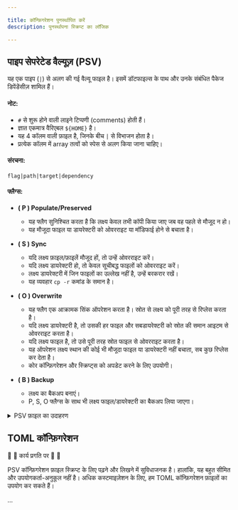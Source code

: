 ```yaml
---

title: कॉन्फ़िगरेशन पुनर्स्थापित करें
description: पुनर्स्थापना स्क्रिप्ट का लॉजिक

---
```


## पाइप सेपरेटेड वैल्यूज़ (PSV)

यह एक पाइप (`|`) से अलग की गई वैल्यू फाइल है। इसमें डॉटफाइल्स के पाथ और उनके संबंधित पैकेज डिपेंडेंसीज़ शामिल हैं।

#### नोट:

* `#` से शुरू होने वाली लाइने टिप्पणी (comments) होती हैं।
* ज्ञात एकमात्र वैरिएबल `${HOME}` है।
* यह 4 कॉलम वाली फ़ाइल है, जिनके बीच `|` से विभाजन होता है।
* प्रत्येक कॉलम में array तत्वों को स्पेस से अलग किया जाना चाहिए।

#### संरचना:

```shell
flag|path|target|dependency
```

#### फ्लैग्स:

* **( P ) Populate/Preserved**

  * यह फ्लैग सुनिश्चित करता है कि लक्ष्य केवल तभी कॉपी किया जाए जब वह पहले से मौजूद न हो।
  * यह मौजूदा फाइल या डायरेक्टरी को ओवरराइट या मॉडिफाई होने से बचाता है।

* **( S ) Sync**

  * यदि लक्ष्य फ़ाइल/फ़ाइलें मौजूद हों, तो उन्हें ओवरराइट करें।
  * यदि लक्ष्य डायरेक्टरी हो, तो केवल सूचीबद्ध फाइलों को ओवरराइट करें।
  * लक्ष्य डायरेक्टरी में जिन फाइलों का उल्लेख नहीं है, उन्हें बरकरार रखें।
  * यह व्यवहार `cp -r` कमांड के समान है।

* **( O ) Overwrite**

  * यह फ्लैग एक आक्रामक सिंक ऑपरेशन करता है। स्रोत से लक्ष्य को पूरी तरह से रिप्लेस करता है।
  * यदि लक्ष्य डायरेक्टरी है, तो उसकी हर फाइल और सबडायरेक्टरी को स्रोत की समान आइटम से ओवरराइट करता है।
  * यदि लक्ष्य फाइल है, तो उसे पूरी तरह स्रोत फाइल से ओवरराइट करता है।
  * यह ऑपरेशन लक्ष्य स्थान की कोई भी मौजूदा फाइल या डायरेक्टरी नहीं बचाता, सब कुछ रिप्लेस कर देता है।
  * कोर कॉन्फ़िगरेशन और स्क्रिप्ट्स को अपडेट करने के लिए उपयोगी।

* **( B ) Backup**

  * लक्ष्य का बैकअप बनाएं।
  * P, S, O फ्लैग्स के साथ भी लक्ष्य फाइल/डायरेक्टरी का बैकअप लिया जाएगा।

<details>
<summary>PSV फ़ाइल का उदाहरण</summary>

```shell
 Hyde कोर फाइलें 
P|${HOME}/.config/hyde|config.toml|hyprland
P|${HOME}/.config/hypr|hyde.conf animations.conf windowrules.conf keybindings.conf userprefs.conf monitors.conf|hyprland
P|${HOME}/.config/hypr|nvidia.conf|hyprland nvidia-utils
P|${HOME}/.config/hypr/themes|theme.conf wallbash.conf colors.conf|hyprland
P|${HOME}/.local/state|hyde|hyprland

S|${HOME}/.config/hypr|hyprland.conf|hyprland
S|${HOME}/.local|bin|hyprland
S|${HOME}/.config|gtk-3.0|nwg-look
S|${HOME}/.config|nwg-look|nwg-look
S|${HOME}/.config|xsettingsd|nwg-look
S|${HOME}|.gtkrc-2.0|nwg-look
S|${HOME}/.config|Kvantum|kvantum
S|${HOME}/.config|qt5ct|qt5ct
S|${HOME}/.config|qt6ct|qt6ct
S|${HOME}/.config/hyde|wallbash|hyprland
S|${HOME}/.config/hypr|animations|hyprland

O|${HOME}/.local/share|hyde|hyprland
O|${HOME}/.local/lib|hyde|hyprland

 एडिटर 
P|${HOME}/.config/Code - OSS/User|settings.json|code
P|${HOME}/.config/Code/User|settings.json|visual-studio-code-bin
P|${HOME}/.config/VSCodium/User|settings.json|vscodium-bin

 बार 
P|${HOME}/.config/waybar|config.ctl|waybar
S|${HOME}/.config/waybar|modules config.jsonc theme.css style.css|waybar

 टर्मिनल 
P|${HOME}/.config|lsd|lsd
S|${HOME}/.config|fastfetch|fastfetch
S|${HOME}/.config/kitty|hyde.conf theme.conf|kitty
P|${HOME}/.config/kitty|kitty.conf|kitty

 शेल 
P|${HOME}/.config|fish|fish
P|${HOME}|.zshrc .hyde.zshrc .p10k.zsh|zsh zsh-theme-powerlevel10k pokego-bin
S|${HOME}|.zshenv|zsh zsh-theme-powerlevel10k

 फाइल एक्सप्लोरर 
P|${HOME}/.local/state|dolphinstaterc|dolphin
P|${HOME}/.config|baloofilerc|dolphin
S|${HOME}/.config/menus|applications.menu|dolphin
S|${HOME}/.config|dolphinrc|dolphin
S|${HOME}/.config|kdeglobals|dolphin
S|${HOME}/.local/share/kio/servicemenus|hydewallpaper.desktop|dolphin
S|${HOME}/.local/share/kxmlgui5|dolphin|dolphin
S|${HOME}/.local/share|dolphin|dolphin

 इनपुट 
P|${HOME}/.config|libinput-gestures.conf|libinput-gestures

 वेइलैंड 
P|${HOME}/.config|spotify-flags.conf|spotify
P|${HOME}/.config|code-flags.conf|code
P|${HOME}/.config|code-flags.conf|visual-studio-code-bin
P|${HOME}/.config|vscodium-flags.conf|vscodium-bin
P|${HOME}/.config|electron-flags.conf|electron

 नोटिफिकेशंस 
S|${HOME}/.config|dunst|dunst

 गेमिंग 
S|${HOME}/.config|MangoHud|mangohud

 लॉन्चर 
S|${HOME}/.config|rofi|rofi
S|${HOME}/.config|wlogout|wlogout

 लॉक स्क्रीन 
S|${HOME}/.config|swaylock|swaylock-effects
P|${HOME}/.config/hypr|hyprlock.conf|hyprlock
S|${HOME}/.config/hypr|hyprlock|hyprlock

 आइडल डेमन 
P|${HOME}/.config/hypr|hypridle.conf|hypridle
```

</details>

## TOML कॉन्फ़िगरेशन

🚧 🚧 कार्य प्रगति पर 🚧 🚧

PSV कॉन्फ़िगरेशन फ़ाइल स्क्रिप्ट के लिए पढ़ने और लिखने में सुविधाजनक है। हालांकि, यह बहुत सीमित और उपयोगकर्ता-अनुकूल नहीं है।
अधिक कस्टमाइज़ेशन के लिए, हम TOML कॉन्फ़िगरेशन फ़ाइलों का उपयोग कर सकते हैं।

...